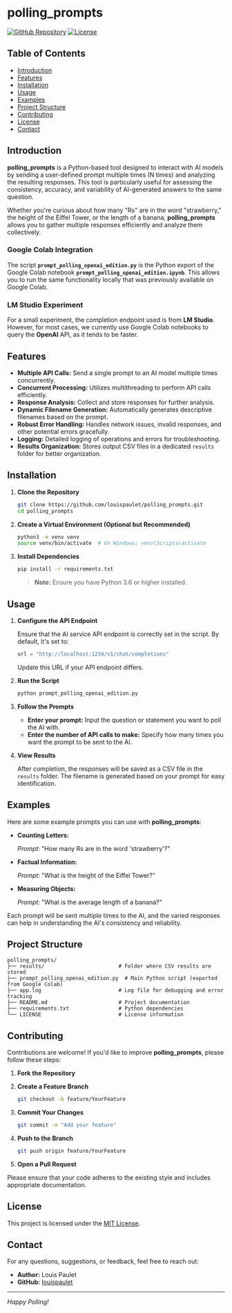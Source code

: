 # polling_prompts

[![GitHub Repository](https://img.shields.io/badge/GitHub-Repository-blue.svg)](https://github.com/louispaulet/polling_prompts)
[![License](https://img.shields.io/badge/License-MIT-green.svg)](https://github.com/louispaulet/polling_prompts/blob/main/LICENSE)

## Table of Contents

- [Introduction](#introduction)
- [Features](#features)
- [Installation](#installation)
- [Usage](#usage)
- [Examples](#examples)
- [Project Structure](#project-structure)
- [Contributing](#contributing)
- [License](#license)
- [Contact](#contact)

## Introduction

**polling_prompts** is a Python-based tool designed to interact with AI models by sending a user-defined prompt multiple times (N times) and analyzing the resulting responses. This tool is particularly useful for assessing the consistency, accuracy, and variability of AI-generated answers to the same question.

Whether you're curious about how many "Rs" are in the word "strawberry," the height of the Eiffel Tower, or the length of a banana, **polling_prompts** allows you to gather multiple responses efficiently and analyze them collectively.

### Google Colab Integration

The script **`prompt_polling_openai_edition.py`** is the Python export of the Google Colab notebook **`prompt_polling_openai_edition.ipynb`**. This allows you to run the same functionality locally that was previously available on Google Colab.

### LM Studio Experiment

For a small experiment, the completion endpoint used is from **LM Studio**. However, for most cases, we currently use Google Colab notebooks to query the **OpenAI** API, as it tends to be faster.

## Features

- **Multiple API Calls:** Send a single prompt to an AI model multiple times concurrently.
- **Concurrent Processing:** Utilizes multithreading to perform API calls efficiently.
- **Response Analysis:** Collect and store responses for further analysis.
- **Dynamic Filename Generation:** Automatically generates descriptive filenames based on the prompt.
- **Robust Error Handling:** Handles network issues, invalid responses, and other potential errors gracefully.
- **Logging:** Detailed logging of operations and errors for troubleshooting.
- **Results Organization:** Stores output CSV files in a dedicated `results` folder for better organization.

## Installation

1. **Clone the Repository**

   ```bash
   git clone https://github.com/louispaulet/polling_prompts.git
   cd polling_prompts
   ```

2. **Create a Virtual Environment (Optional but Recommended)**

   ```bash
   python3 -m venv venv
   source venv/bin/activate  # On Windows: venv\Scripts\activate
   ```

3. **Install Dependencies**

   ```bash
   pip install -r requirements.txt
   ```

   > **Note:** Ensure you have Python 3.6 or higher installed.

## Usage

1. **Configure the API Endpoint**

   Ensure that the AI service API endpoint is correctly set in the script. By default, it's set to:

   ```python
   url = "http://localhost:1234/v1/chat/completions"
   ```

   Update this URL if your API endpoint differs.

2. **Run the Script**

   ```bash
   python prompt_polling_openai_edition.py
   ```

3. **Follow the Prompts**

   - **Enter your prompt:** Input the question or statement you want to poll the AI with.
   - **Enter the number of API calls to make:** Specify how many times you want the prompt to be sent to the AI.

4. **View Results**

   After completion, the responses will be saved as a CSV file in the `results` folder. The filename is generated based on your prompt for easy identification.

## Examples

Here are some example prompts you can use with **polling_prompts**:

- **Counting Letters:**
  
  *Prompt:* "How many Rs are in the word 'strawberry'?"

- **Factual Information:**
  
  *Prompt:* "What is the height of the Eiffel Tower?"

- **Measuring Objects:**
  
  *Prompt:* "What is the average length of a banana?"

Each prompt will be sent multiple times to the AI, and the varied responses can help in understanding the AI's consistency and reliability.

## Project Structure

```
polling_prompts/
├── results/                        # Folder where CSV results are stored
├── prompt_polling_openai_edition.py  # Main Python script (exported from Google Colab)
├── app.log                         # Log file for debugging and error tracking
├── README.md                       # Project documentation
├── requirements.txt                # Python dependencies
└── LICENSE                         # License information
```

## Contributing

Contributions are welcome! If you'd like to improve **polling_prompts**, please follow these steps:

1. **Fork the Repository**

2. **Create a Feature Branch**

   ```bash
   git checkout -b feature/YourFeature
   ```

3. **Commit Your Changes**

   ```bash
   git commit -m "Add your feature"
   ```

4. **Push to the Branch**

   ```bash
   git push origin feature/YourFeature
   ```

5. **Open a Pull Request**

Please ensure that your code adheres to the existing style and includes appropriate documentation.

## License

This project is licensed under the [MIT License](https://github.com/louispaulet/polling_prompts/blob/main/LICENSE).

## Contact

For any questions, suggestions, or feedback, feel free to reach out:

- **Author:** Louis Paulet
- **GitHub:** [louispaulet](https://github.com/louispaulet)

---

*Happy Polling!*
